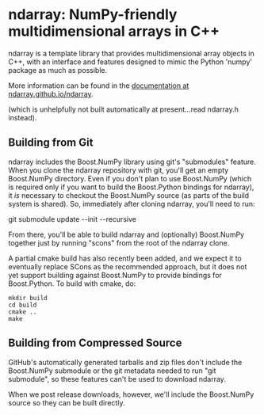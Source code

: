 ndarray: NumPy-friendly multidimensional arrays in C++
======================================================

ndarray is a template library that provides multidimensional array
objects in C++, with an interface and features designed to mimic the
Python 'numpy' package as much as possible.

More information can be found in the [documentation at
ndarray.github.io/ndarray](http://ndarray.github.io/ndarray/).

(which is unhelpfully not built automatically at present...read
ndarray.h instead).


Building from Git
-----------------

ndarray includes the Boost.NumPy library using git's "submodules"
feature.  When you clone the ndarray repository with git, you'll get
an empty Boost.NumPy directory.  Even if you don't plan to use
Boost.NumPy (which is required only if you want to build the
Boost.Python bindings for ndarray), it *is* necessary to checkout the
Boost.NumPy source (as parts of the build system is shared).  So,
immediately after cloning ndarray, you'll need to run:

git submodule update --init --recursive

From there, you'll be able to build ndarray and (optionally)
Boost.NumPy together just by running "scons" from the root of the
ndarray clone.

A partial cmake build has also recently been added, and we expect it to
eventually replace SCons as the recommended approach, but it does not yet
support building against Boost.NumPy to provide bindings for Boost.Python.  To
build with cmake, do:

    mkdir build
    cd build
    cmake ..
    make


Building from Compressed Source
-------------------------------

GitHub's automatically generated tarballs and zip files don't include
the Boost.NumPy submodule or the git metadata needed to run "git
submodule", so these features can't be used to download ndarray.

When we post release downloads, however, we'll include the Boost.NumPy
source so they can be built directly.
